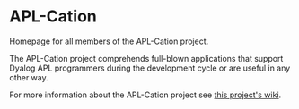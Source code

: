 # APL-Cation

Homepage for all members of the APL-Cation project.

The APL-Cation project comprehends full-blown applications that support Dyalog APL programmers during the development cycle or are useful in any other way.

For more information about the APL-Cation project see [this project's wiki](https://github.com/aplteam/apl-cation/wiki).
